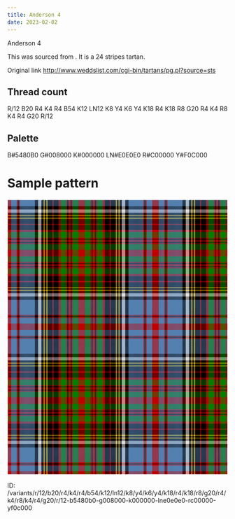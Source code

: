 ```yaml
---
title: Anderson 4
date: 2023-02-02
---
```

Anderson 4

This was sourced from <no value>.  It is a 24 stripes tartan.

Original link http://www.weddslist.com/cgi-bin/tartans/pg.pl?source=sts

## Thread count
R/12 B20 R4 K4 R4 B54 K12 LN12 K8 Y4 K6 Y4 K18 R4 K18 R8 G20 R4 K4 R8 K4 R4 G20 R/12

## Palette
B#5480B0 G#008000 K#000000 LN#E0E0E0 R#C00000 Y#F0C000

# Sample pattern

![Tartan detail](tartan.png "R/12 B20 R4 K4 R4 B54 K12 LN12 K8 Y4 K6 Y4 K18 R4 K18 R8 G20 R4 K4 R8 K4 R4 G20 R/12 tartan")

ID: /variants/r/12/b20/r4/k4/r4/b54/k12/ln12/k8/y4/k6/y4/k18/r4/k18/r8/g20/r4/k4/r8/k4/r4/g20/r/12-b5480b0-g008000-k000000-lne0e0e0-rc00000-yf0c000